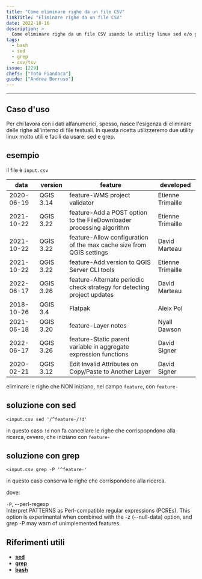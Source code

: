 ```yaml
---
title: "Come eliminare righe da un file CSV"
linkTitle: "Eliminare righe da un file CSV"
date: 2022-10-16
description: >
  Come eliminare righe da un file CSV usando le utility linux sed e/o grep.
tags:
  - bash
  - sed
  - grep
  - csv/tsv
issue: [229]
chefs: ["Totò Fiandaca"]
guide: ["Andrea Borruso"]
---
```


---

## Caso d'uso

Per chi lavora con i dati alfanumerici, spesso, nasce l'esigenza di eliminare delle righe all'interno di file testuali. In questa ricetta utilizzeremo due utility linux molto utili e facili da usare: sed e grep.

## esempio

il file è `input.csv`

| data       | version   | feature                                                                 | developed         |
| ---------- | --------- | ----------------------------------------------------------------------- | ----------------- |
| 2020-06-19 | QGIS 3.14 | feature-WMS project validator                                           | Etienne Trimaille |
| 2021-10-22 | QGIS 3.22 | feature-Add a POST option to the FileDownloader processing algorithm    | Etienne Trimaille |
| 2021-10-22 | QGIS 3.22 | feature-Allow configuration of the max cache size from QGIS settings    | David Marteau     |
| 2021-10-22 | QGIS 3.22 | feature-Add version to QGIS Server CLI tools                            | Etienne Trimaille |  | 3Liz |
| 2022-06-17 | QGIS 3.26 | feature-Alternate periodic check strategy for detecting project updates | David Marteau     |
| 2018-10-26 | QGIS 3.4  | Flatpak                                                                 | Aleix Pol         |
| 2021-06-18 | QGIS 3.20 | feature-Layer notes                                                     | Nyall Dawson      |
| 2022-06-17 | QGIS 3.26 | feature-Static parent variable in aggregate expression functions        | David Signer      |
| 2020-02-21 | QGIS 3.12 | Edit Invalid Attributes on Copy/Paste to Another Layer                  | David Signer      |

eliminare le righe che NON iniziano, nel campo `feature`, con `feature-`

## soluzione con sed

```
<input.csv sed '/^feature-/!d'
```
in questo caso `!d` non fa cancellare le righe che corrispopndono alla ricerca, ovvero, che iniziano con `feature-`

## soluzione con grep

```
<input.csv grep -P '^feature-'
```

in questo caso conserva le righe che corrispondono alla ricerca.

dove:

`-P`, --perl-regexp</br>
Interpret  PATTERNS  as  Perl-compatible regular expressions (PCREs).  This option is experimental when
combined with the -z (--null-data) option, and grep -P may warn of unimplemented features.


## Riferimenti utili

- [**sed**](https://it.wikipedia.org/wiki/Sed_(Unix))
- [**grep**](https://it.wikipedia.org/wiki/Grep)
- [**bash**](https://it.wikipedia.org/wiki/Bash)

